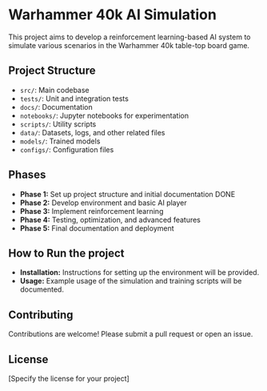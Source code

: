 # Warhammer 40k AI Simulation

This project aims to develop a reinforcement learning-based AI system to simulate various scenarios in the Warhammer 40k table-top board game. 

## Project Structure
- `src/`: Main codebase
- `tests/`: Unit and integration tests
- `docs/`: Documentation
- `notebooks/`: Jupyter notebooks for experimentation
- `scripts/`: Utility scripts
- `data/`: Datasets, logs, and other related files
- `models/`: Trained models
- `configs/`: Configuration files

## Phases
- **Phase 1:** Set up project structure and initial documentation DONE
- **Phase 2:** Develop environment and basic AI player
- **Phase 3:** Implement reinforcement learning
- **Phase 4:** Testing, optimization, and advanced features
- **Phase 5:** Final documentation and deployment

## How to Run the project
- **Installation:** Instructions for setting up the environment will be provided.
- **Usage:** Example usage of the simulation and training scripts will be documented.

## Contributing
Contributions are welcome! Please submit a pull request or open an issue.

## License
[Specify the license for your project]